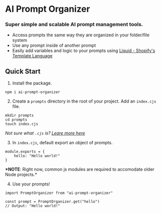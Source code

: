 # AI Prompt Organizer

### Super simple and scalable AI prompt management tools.

- Access prompts the same way they are organized in your folder/file system
- Use any prompt inside of another prompt
- Easily add variables and logic to your prompts using [Liquid - Shopify's Template Language](https://liquidjs.com/tutorials/intro-to-liquid.html)

## Quick Start

1. Install the package.

```
npm i ai-prompt-organizer
```

2. Create a `prompts` directory in the root of your project. Add an `index.cjs` file.

```
mkdir prompts
cd prompts
touch index.cjs
```

_Not sure what `.cjs` is? [Leare more here](https://codingforseo.com/blog/mjs-vs-cjs-files/)_

3. In `index.cjs`, default export an object of prompts.

```
module.exports = {
    hello: "Hello world!"
}
```

**\*NOTE**: Right now, common js modules are required to accomodate older Node projects.\*

4. Use your prompts!

```
import PromptOrganizer from "ai-prompt-organizer"

const prompt = PromptOrganizer.get("hello")
// Output: "Hello world!"
```
